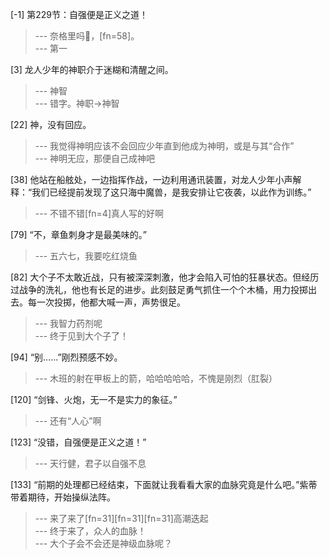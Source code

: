 
[-1] 第229节：自强便是正义之道！
>--- 奈格里吗🐶，[fn=58]。<br>
>--- 第一<br>

[3] 龙人少年的神职介于迷糊和清醒之间。
>--- 神智<br>
>--- 错字。神职→神智<br>

[22] 神，没有回应。
>--- 我觉得神明应该不会回应少年直到他成为神明，或是与其“合作”<br>
>--- 神明无应，那便自己成神吧<br>

[38] 他站在船舷处，一边指挥作战，一边利用通讯装置，对龙人少年小声解释：“我们已经提前发现了这只海中魔兽，是我安排让它夜袭，以此作为训练。”
>--- 不错不错[fn=4]真人写的好啊<br>

[79] “不，章鱼刺身才是最美味的。”
>--- 五六七，我要吃红烧鱼<br>

[82] 大个子不太敢近战，只有被深深刺激，他才会陷入可怕的狂暴状态。但经历过战争的洗礼，他也有长足的进步。此刻鼓足勇气抓住一个个木桶，用力投掷出去。每一次投掷，他都大喊一声，声势很足。
>--- 我智力药剂呢<br>
>--- 终于见到大个子了！<br>

[94] “别……”刚烈预感不妙。
>--- 木班的射在甲板上的箭，哈哈哈哈哈，不愧是刚烈（肛裂）<br>

[120] “剑锋、火炮，无一不是实力的象征。”
>--- 还有“人心”啊<br>

[123] “没错，自强便是正义之道！”
>--- 天行健，君子以自强不息<br>

[133] “前期的处理都已经结束，下面就让我看看大家的血脉究竟是什么吧。”紫蒂带着期待，开始操纵法阵。
>--- 来了来了[fn=31][fn=31][fn=31]高潮迭起<br>
>--- 终于来了，众人的血脉！<br>
>--- 大个子会不会还是神级血脉呢？<br>
